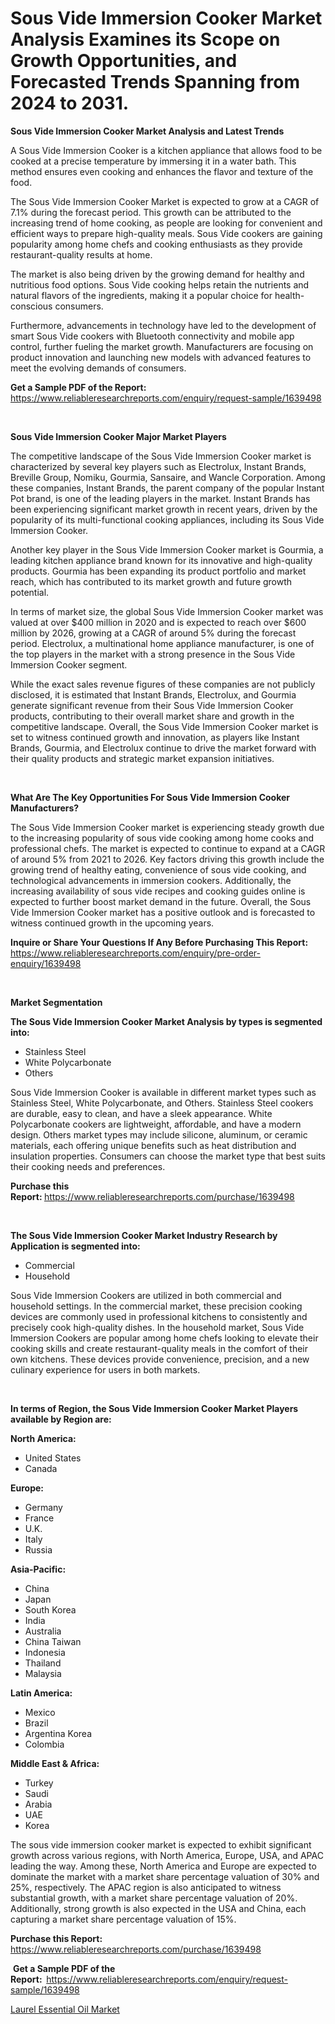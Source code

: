 <p><h1>Sous Vide Immersion Cooker Market Analysis Examines its Scope on Growth Opportunities, and Forecasted Trends Spanning from 2024 to 2031.</h1></p><p><strong>Sous Vide Immersion Cooker Market Analysis and Latest Trends</strong></p>
<p><p>A Sous Vide Immersion Cooker is a kitchen appliance that allows food to be cooked at a precise temperature by immersing it in a water bath. This method ensures even cooking and enhances the flavor and texture of the food.</p><p>The Sous Vide Immersion Cooker Market is expected to grow at a CAGR of 7.1% during the forecast period. This growth can be attributed to the increasing trend of home cooking, as people are looking for convenient and efficient ways to prepare high-quality meals. Sous Vide cookers are gaining popularity among home chefs and cooking enthusiasts as they provide restaurant-quality results at home.</p><p>The market is also being driven by the growing demand for healthy and nutritious food options. Sous Vide cooking helps retain the nutrients and natural flavors of the ingredients, making it a popular choice for health-conscious consumers.</p><p>Furthermore, advancements in technology have led to the development of smart Sous Vide cookers with Bluetooth connectivity and mobile app control, further fueling the market growth. Manufacturers are focusing on product innovation and launching new models with advanced features to meet the evolving demands of consumers.</p></p>
<p><strong>Get a Sample PDF of the Report:&nbsp;</strong> <a href="https://www.reliableresearchreports.com/enquiry/request-sample/1639498">https://www.reliableresearchreports.com/enquiry/request-sample/1639498</a></p>
<p>&nbsp;</p>
<p><strong>Sous Vide Immersion Cooker Major Market Players</strong></p>
<p><p>The competitive landscape of the Sous Vide Immersion Cooker market is characterized by several key players such as Electrolux, Instant Brands, Breville Group, Nomiku, Gourmia, Sansaire, and Wancle Corporation. Among these companies, Instant Brands, the parent company of the popular Instant Pot brand, is one of the leading players in the market. Instant Brands has been experiencing significant market growth in recent years, driven by the popularity of its multi-functional cooking appliances, including its Sous Vide Immersion Cooker.</p><p>Another key player in the Sous Vide Immersion Cooker market is Gourmia, a leading kitchen appliance brand known for its innovative and high-quality products. Gourmia has been expanding its product portfolio and market reach, which has contributed to its market growth and future growth potential.</p><p>In terms of market size, the global Sous Vide Immersion Cooker market was valued at over $400 million in 2020 and is expected to reach over $600 million by 2026, growing at a CAGR of around 5% during the forecast period. Electrolux, a multinational home appliance manufacturer, is one of the top players in the market with a strong presence in the Sous Vide Immersion Cooker segment.</p><p>While the exact sales revenue figures of these companies are not publicly disclosed, it is estimated that Instant Brands, Electrolux, and Gourmia generate significant revenue from their Sous Vide Immersion Cooker products, contributing to their overall market share and growth in the competitive landscape. Overall, the Sous Vide Immersion Cooker market is set to witness continued growth and innovation, as players like Instant Brands, Gourmia, and Electrolux continue to drive the market forward with their quality products and strategic market expansion initiatives.</p></p>
<p>&nbsp;</p>
<p><strong>What Are The Key Opportunities For Sous Vide Immersion Cooker Manufacturers?</strong></p>
<p><p>The Sous Vide Immersion Cooker market is experiencing steady growth due to the increasing popularity of sous vide cooking among home cooks and professional chefs. The market is expected to continue to expand at a CAGR of around 5% from 2021 to 2026. Key factors driving this growth include the growing trend of healthy eating, convenience of sous vide cooking, and technological advancements in immersion cookers. Additionally, the increasing availability of sous vide recipes and cooking guides online is expected to further boost market demand in the future. Overall, the Sous Vide Immersion Cooker market has a positive outlook and is forecasted to witness continued growth in the upcoming years.</p></p>
<p><strong>Inquire or Share Your Questions If Any Before Purchasing This Report:</strong> <a href="https://www.reliableresearchreports.com/enquiry/pre-order-enquiry/1639498">https://www.reliableresearchreports.com/enquiry/pre-order-enquiry/1639498</a></p>
<p>&nbsp;</p>
<p><strong>Market Segmentation</strong></p>
<p><strong>The Sous Vide Immersion Cooker Market Analysis by types is segmented into:</strong></p>
<p><ul><li>Stainless Steel</li><li>White Polycarbonate</li><li>Others</li></ul></p>
<p><p>Sous Vide Immersion Cooker is available in different market types such as Stainless Steel, White Polycarbonate, and Others. Stainless Steel cookers are durable, easy to clean, and have a sleek appearance. White Polycarbonate cookers are lightweight, affordable, and have a modern design. Others market types may include silicone, aluminum, or ceramic materials, each offering unique benefits such as heat distribution and insulation properties. Consumers can choose the market type that best suits their cooking needs and preferences.</p></p>
<p><strong>Purchase this Report:&nbsp;</strong><a href="https://www.reliableresearchreports.com/purchase/1639498">https://www.reliableresearchreports.com/purchase/1639498</a></p>
<p>&nbsp;</p>
<p><strong>The Sous Vide Immersion Cooker Market Industry Research by Application is segmented into:</strong></p>
<p><ul><li>Commercial</li><li>Household</li></ul></p>
<p><p>Sous Vide Immersion Cookers are utilized in both commercial and household settings. In the commercial market, these precision cooking devices are commonly used in professional kitchens to consistently and precisely cook high-quality dishes. In the household market, Sous Vide Immersion Cookers are popular among home chefs looking to elevate their cooking skills and create restaurant-quality meals in the comfort of their own kitchens. These devices provide convenience, precision, and a new culinary experience for users in both markets.</p></p>
<p>&nbsp;</p>
<p><strong>In terms of Region, the Sous Vide Immersion Cooker Market Players available by Region are:</strong></p>
<p>
    <p> <strong> North America: </strong>
        <ul>
            <li>United States</li>
            <li>Canada</li>
        </ul>
        </p> 
    <p> <strong> Europe: </strong>
        <ul>
            <li>Germany</li>
            <li>France</li>
            <li>U.K.</li>
            <li>Italy</li>
            <li>Russia</li>
        </ul>
        </p> 
    <p> <strong> Asia-Pacific: </strong>
        <ul>
            <li>China</li>
            <li>Japan</li>
            <li>South Korea</li>
            <li>India</li>
            <li>Australia</li>
            <li>China Taiwan</li>
            <li>Indonesia</li>
            <li>Thailand</li>
            <li>Malaysia</li>
        </ul>
        </p> 
    <p> <strong> Latin America: </strong>
        <ul>
            <li>Mexico</li>
            <li>Brazil</li>
            <li>Argentina Korea</li>
            <li>Colombia</li>
        </ul>
        </p> 
    <p> <strong> Middle East & Africa: </strong>
        <ul>
            <li>Turkey</li>
            <li>Saudi</li>
            <li>Arabia</li>
            <li>UAE</li>
            <li>Korea</li>
        </ul>
    </p>
    </p>
<p><p>The sous vide immersion cooker market is expected to exhibit significant growth across various regions, with North America, Europe, USA, and APAC leading the way. Among these, North America and Europe are expected to dominate the market with a market share percentage valuation of 30% and 25%, respectively. The APAC region is also anticipated to witness substantial growth, with a market share percentage valuation of 20%. Additionally, strong growth is also expected in the USA and China, each capturing a market share percentage valuation of 15%.</p></p>
<p><strong>Purchase this Report: </strong><a href="https://www.reliableresearchreports.com/purchase/1639498">https://www.reliableresearchreports.com/purchase/1639498</a></p>
<p>&nbsp;<strong>Get a Sample PDF of the Report:&nbsp;&nbsp;</strong><a href="https://www.reliableresearchreports.com/enquiry/request-sample/1639498">https://www.reliableresearchreports.com/enquiry/request-sample/1639498</a></p>
<p><strong></strong></p>
<p><p><a href="https://github.com/AKSHATREPORTPRIME/Market-Research-Report-List-3/blob/main/laurel-essential-oil-market.md">Laurel Essential Oil Market</a></p></p>